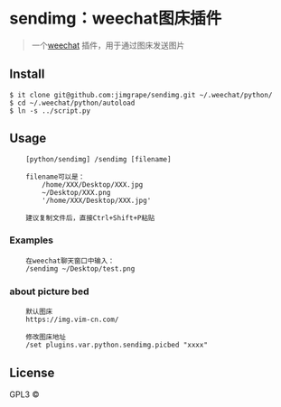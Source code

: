 # sendimg：weechat图床插件
> 一个[weechat](https://weechat.org/download/) 插件，用于通过图床发送图片


## Install

```
$ it clone git@github.com:jimgrape/sendimg.git ~/.weechat/python/
$ cd ~/.weechat/python/autoload
$ ln -s ../script.py
```

## Usage

```
	[python/sendimg] /sendimg [filename]

	filename可以是：
		/home/XXX/Desktop/XXX.jpg
		~/Desktop/XXX.png
		'/home/XXX/Desktop/XXX.jpg'

	建议复制文件后，直接Ctrl+Shift+P粘贴
```
	
### Examples
```
  	在weechat聊天窗口中输入：
  	/sendimg ~/Desktop/test.png

```

### about picture bed

```
	默认图床
	https://img.vim-cn.com/

	修改图床地址
	/set plugins.var.python.sendimg.picbed "xxxx"
```

## License

GPL3 © 
